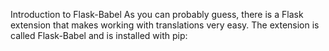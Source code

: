 Introduction to Flask-Babel
As you can probably guess, there is a Flask extension that makes working with translations very easy. The extension is called Flask-Babel and is installed with pip:
